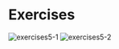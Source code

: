 # Exercises

![exercises5-1](https://user-images.githubusercontent.com/70604577/160038548-cd23f44e-d572-4441-9f09-9e5b363f4dce.png)
![exercises5-2](https://user-images.githubusercontent.com/70604577/160038556-34f872f8-6c92-45bf-95b2-dda66e117356.png)
